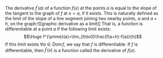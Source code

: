 The derivative $f^{\prime}(a)$ of a function $f(x)$ at the points $a$ is equal to the slope of the tangent to the graph of $f$ at $x=a$, if it exists. This is naturally defined as the limit of the slope of a line segment joining two nearby points, $a$ and $a+h$, on the graph:![[graphic derivative as a limit]]
That is, a function is differentiable at a point $a$ if the following limit exists:
$$\Huge f^{\prime}(a)=\lim_{h\to0}\frac{f(a+h)-f(a)}{h}$$
If this limit exists $\forall a\in Dom\,f$, we say that $f$ is differentiable. If $f$ is differentiable, then $f^{\prime}(x)$ is a function called the derivative of $f(x)$.